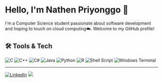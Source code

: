 # Hello, I'm Nathen Priyonggo 👋

I'm a Computer Science student passionate about software development and hoping to touch on cloud computing☁️. Welcome to my GitHub profile! 

## 🛠️ Tools & Tech 
![C](https://img.shields.io/badge/c-%2300599C.svg?style=flat&logo=c&logoColor=white) ![C++](https://img.shields.io/badge/c++-%2300599C.svg?style=flat&logo=c%2B%2B&logoColor=white) ![C#](https://img.shields.io/badge/c%23-%23239120.svg?style=flat&logo=csharp&logoColor=white) ![Java](https://img.shields.io/badge/java-%23ED8B00.svg?style=flat&logo=openjdk&logoColor=white) ![Python](https://img.shields.io/badge/python-3670A0?style=flat&logo=python&logoColor=ffdd54) ![R](https://img.shields.io/badge/r-%23276DC3.svg?style=flat&logo=r&logoColor=white) ![Shell Script](https://img.shields.io/badge/shell_script-%23121011.svg?style=flat&logo=gnu-bash&logoColor=white) ![Windows Terminal](https://img.shields.io/badge/Windows%20Terminal-%234D4D4D.svg?style=flat&logo=windows-terminal&logoColor=white)

--- 
[![LinkedIn](https://img.shields.io/badge/LinkedIn-%230077B5.svg?logo=linkedin&logoColor=white)](https://linkedin.com/in/npriyo/)
[![](https://visitcount.itsvg.in/api?id=nathenpriyonggo&icon=5&color=12)](https://visitcount.itsvg.in)

